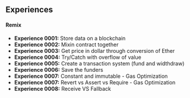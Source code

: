 ## Experiences

#### Remix

- **Experience 0001:** Store data on a blockchain
- **Experience 0002:** Mixin contract together
- **Experience 0003:** Get price in dollar through conversion of Ether
- **Experience 0004:** Try/Catch with overflow of value
- **Experience 0005:** Create a transaction system (fund and widthdraw)
- **Experience 0006:** Save the funders
- **Experience 0007:** Constant and immutable - Gas Optimization
- **Experience 0007:** Revert vs Assert vs Require - Gas Optimization
- **Experience 0008:** Receive VS Fallback
